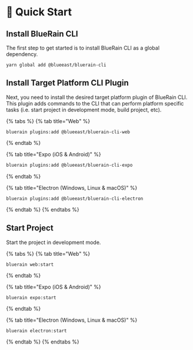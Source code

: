 # 📲 Quick Start

## Install BlueRain CLI

The first step to get started is to install BlueRain CLI as a global dependency.

```text
yarn global add @blueeast/bluerain-cli
```

## Install Target Platform CLI Plugin

Next, you need to install the desired target platform plugin of BlueRain CLI. This plugin adds commands to the CLI that can perform platform specific tasks \(i.e. start project in development mode, build project, etc\).

{% tabs %}
{% tab title="Web" %}
```text
bluerain plugins:add @blueeast/bluerain-cli-web
```
{% endtab %}

{% tab title="Expo \(iOS & Android\)" %}
```bash
bluerain plugins:add @blueeast/bluerain-cli-expo
```
{% endtab %}

{% tab title="Electron \(Windows, Linux & macOS\)" %}
```text
bluerain plugins:add @blueeast/bluerain-cli-electron
```
{% endtab %}
{% endtabs %}

## Start Project

Start the project in development mode.

{% tabs %}
{% tab title="Web" %}
```text
bluerain web:start
```
{% endtab %}

{% tab title="Expo \(iOS & Android\)" %}
```bash
bluerain expo:start
```
{% endtab %}

{% tab title="Electron \(Windows, Linux & macOS\)" %}
```text
bluerain electron:start
```
{% endtab %}
{% endtabs %}

